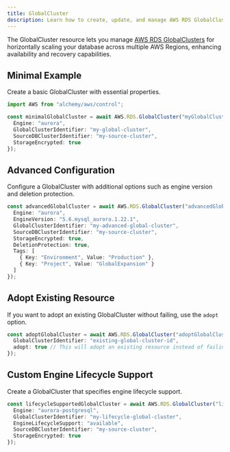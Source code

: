 ```yaml
---
title: GlobalCluster
description: Learn how to create, update, and manage AWS RDS GlobalClusters using Alchemy Cloud Control.
---
```



The GlobalCluster resource lets you manage [AWS RDS GlobalClusters](https://docs.aws.amazon.com/rds/latest/userguide/) for horizontally scaling your database across multiple AWS Regions, enhancing availability and recovery capabilities.

## Minimal Example

Create a basic GlobalCluster with essential properties.

```ts
import AWS from "alchemy/aws/control";

const minimalGlobalCluster = await AWS.RDS.GlobalCluster("myGlobalCluster", {
  Engine: "aurora",
  GlobalClusterIdentifier: "my-global-cluster",
  SourceDBClusterIdentifier: "my-source-cluster",
  StorageEncrypted: true
});
```

## Advanced Configuration

Configure a GlobalCluster with additional options such as engine version and deletion protection.

```ts
const advancedGlobalCluster = await AWS.RDS.GlobalCluster("advancedGlobalCluster", {
  Engine: "aurora",
  EngineVersion: "5.6.mysql_aurora.1.22.1",
  GlobalClusterIdentifier: "my-advanced-global-cluster",
  SourceDBClusterIdentifier: "my-source-cluster",
  StorageEncrypted: true,
  DeletionProtection: true,
  Tags: [
    { Key: "Environment", Value: "Production" },
    { Key: "Project", Value: "GlobalExpansion" }
  ]
});
```

## Adopt Existing Resource

If you want to adopt an existing GlobalCluster without failing, use the `adopt` option.

```ts
const adoptGlobalCluster = await AWS.RDS.GlobalCluster("adoptGlobalCluster", {
  GlobalClusterIdentifier: "existing-global-cluster-id",
  adopt: true // This will adopt an existing resource instead of failing
});
```

## Custom Engine Lifecycle Support

Create a GlobalCluster that specifies engine lifecycle support.

```ts
const lifecycleSupportedGlobalCluster = await AWS.RDS.GlobalCluster("lifecycleGlobalCluster", {
  Engine: "aurora-postgresql",
  GlobalClusterIdentifier: "my-lifecycle-global-cluster",
  EngineLifecycleSupport: "available",
  SourceDBClusterIdentifier: "my-source-cluster",
  StorageEncrypted: true
});
```
